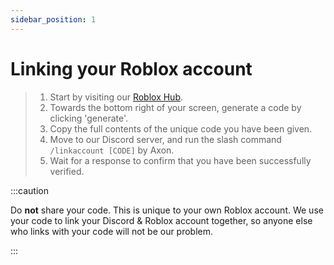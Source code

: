 ```yaml
---
sidebar_position: 1
---
```


# Linking your Roblox account
> 1. Start by visiting our [Roblox Hub](https://www.roblox.com/games/13188104119).
> 2. Towards the bottom right of your screen, generate a code by clicking 'generate'.
> 3. Copy the full contents of the unique code you have been given.
> 4. Move to our Discord server, and run the slash command `/linkaccount [CODE]` by Axon.
> 5. Wait for a response to confirm that you have been successfully verified.

:::caution

Do **not** share your code. This is unique to your own Roblox account. We use your code to link your Discord & Roblox account together, so anyone else who links with your code will not be our problem.

:::
